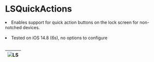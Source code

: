 # LSQuickActions
<li>Enables support for quick action buttons on the lock screen for non-notched devices.</li>
<br>
<li>Tested on iOS 14.8 (6s), no options to configure</li>
<br>

| ![LS](https://github.com/user-attachments/assets/e89ec314-a7d2-48da-b733-0a8eb00c19cc) |
| --- |
